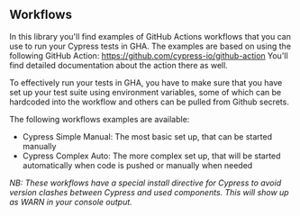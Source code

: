 ## Workflows
In this library you'll find examples of GitHub Actions workflows that you can use to run your Cypress tests in GHA.
The examples are based on using the following GitHub Action: https://github.com/cypress-io/github-action
You'll find detailed documentation about the action there as well.

To effectively run your tests in GHA, you have to make sure that you have set up your test suite using environment variables, some of which can be hardcoded into the workflow and others can be pulled from Github secrets.

The following workflows examples are available:
* Cypress Simple Manual: The most basic set up, that can be started manually
* Cypress Complex Auto: The more complex set up, that will be started automatically when code is pushed or manually when needed

_NB: These workflows have a special install directive for Cypress to avoid version clashes between Cypress and used components. This will show up as WARN in your console output._
